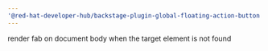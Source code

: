 ```yaml
---
'@red-hat-developer-hub/backstage-plugin-global-floating-action-button': patch
---
```


render fab on document body when the target element is not found
